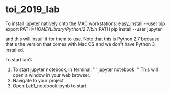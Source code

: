 # toi_2019_lab

To install jupyter natively onto the MAC workstations:
easy_install --user pip
export PATH=$HOME/Library/Python/2.7/bin:$PATH
pip install --user jupyter

and this will install it for them to use.  Note that this is Python 2.7
because that's the version that comes with Mac OS and we don't have
Python 3 installed.  

To start lab1:
1) To start jupyter notebook, in terminal:
'''
jupyter notebook
'''
This will open a window in your web browser.
2) Navigate to your project
3) Open Lab1_notebook.ipynb to start
